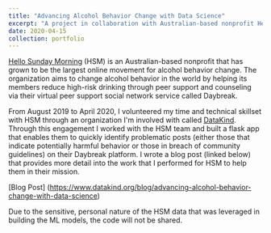 ```yaml
---
title: "Advancing Alcohol Behavior Change with Data Science"	
excerpt: "A project in collaboration with Australian-based nonprofit Hello Sunday Morning to identify and predict harmful or breach activity on their platform."	
date: 2020-04-15
collection: portfolio
---
```


[Hello Sunday Morning](https://www.hellosundaymorning.org/) (HSM) is an Australian-based nonprofit that has grown to be the largest online movement for alcohol behavior change. The organization aims to change alcohol behavior in the world by helping its members reduce high-risk drinking through peer support and counseling via their virtual peer support social network service called Daybreak. 

From August 2019 to April 2020, I volunteered my time and technical skillset with HSM through an organization I'm involved with called [DataKind](https://www.datakind.org/). Through this engagement I worked with the HSM team and built a flask app that enables them to quickly identify problematic posts (either those that indicate potentially harmful behavior or those in breach of community guidelines) on their Daybreak platform. I wrote a blog post (linked below) that provides more detail into the work that I performed for HSM to help them in their mission.

[Blog Post] (https://www.datakind.org/blog/advancing-alcohol-behavior-change-with-data-science)

Due to the sensitive, personal nature of the HSM data that was leveraged in building the ML models, the code will not be shared. 
